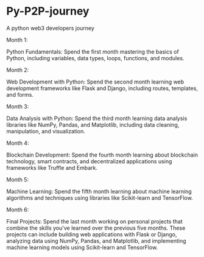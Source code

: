 # Py-P2P-journey
A python web3 developers journey

Month 1:

Python Fundamentals: Spend the first month mastering the basics of Python, including variables, data types, loops, functions, and modules.

Month 2:

Web Development with Python: Spend the second month learning web development frameworks like Flask and Django, including routes, templates, and forms.

Month 3:

Data Analysis with Python: Spend the third month learning data analysis libraries like NumPy, Pandas, and Matplotlib, including data cleaning, manipulation, and visualization.

Month 4:

Blockchain Development: Spend the fourth month learning about blockchain technology, smart contracts, and decentralized applications using frameworks like Truffle and Embark.

Month 5:

Machine Learning: Spend the fifth month learning about machine learning algorithms and techniques using libraries like Scikit-learn and TensorFlow.

Month 6:

Final Projects: Spend the last month working on personal projects that combine the skills you've learned over the previous five months. These projects can include building web applications with Flask or Django, analyzing data using NumPy, Pandas, and Matplotlib, and implementing machine learning models using Scikit-learn and TensorFlow.
